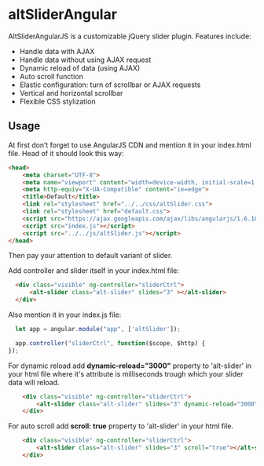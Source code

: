 # altSliderAngular

AltSliderAngularJS is a customizable jQuery slider plugin. Features include:

* Handle data with AJAX
* Handle data without using AJAX request
* Dynamic reload of data (using AJAX)
* Auto scroll function
* Elastic configuration: turn of scrollbar or AJAX requests
* Vertical and horizontal scrollbar
* Flexible CSS stylization

## Usage


At first don’t forget to use AngularJS CDN and mention it in your index.html file. Head of it should look this way:

```html
<head>
    <meta charset="UTF-8">
    <meta name="viewport" content="width=device-width, initial-scale=1.0">
    <meta http-equiv="X-UA-Compatible" content="ie=edge">
    <title>Default</title>
    <link rel="stylesheet" href="../../css/altSlider.css">
    <link rel="stylesheet" href="default.css">
    <script src="https://ajax.googleapis.com/ajax/libs/angularjs/1.6.10/angular.min.js"></script>
    <script src="index.js"></script>
    <script src="../../js/altSlider.js"></script>
</head>
```

Then pay your attention to default variant of slider.

Add controller and slider itself in your index.html file:

```html
  <div class="visible" ng-controller="sliderCtrl">
      <alt-slider class="alt-slider" slides="3" ></alt-slider>
  </div>
```
Also mention it in your index.js file:
```js
  let app = angular.module("app", ['altSlider']);

  app.controller("sliderCtrl", function($scope, $http) {
});
```

For dynamic reload add **dynamic-reload="3000"** property to 'alt-slider' in your html file where it's attribute is milliseconds trough which your slider data will reload.

```html
    <div class="visible" ng-controller="sliderCtrl">
        <alt-slider class="alt-slider" slides="3" dynamic-reload="3000"></alt-slider>
    </div>
```
For auto scroll add **scroll: true** property to 'alt-slider' in your html file.
```html
    <div class="visible" ng-controller="sliderCtrl">
        <alt-slider class="alt-slider" slides="3" scroll="true"></alt-slider>
    </div>
```
